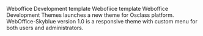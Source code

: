 Weboffice Development template
Webofiice template 
Weboffice Development Themes launches a new theme for Osclass platform. WebOffice-Skyblue version 1.0 is a responsive theme with custom menu for both users and administrators.
